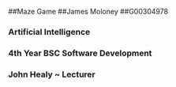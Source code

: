 ##Maze Game
##James Moloney 
##G00304978

### Artificial Intelligence
### 4th Year BSC Software Development
### John Healy ~ Lecturer